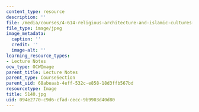 ```yaml
---
content_type: resource
description: ''
file: /media/courses/4-614-religious-architecture-and-islamic-cultures-fall-2002/094e2770c9d6cfadcecc9b9903d40d80_5140.jpg
file_type: image/jpeg
image_metadata:
  caption: ''
  credit: ''
  image-alt: ''
learning_resource_types:
- Lecture Notes
ocw_type: OCWImage
parent_title: Lecture Notes
parent_type: CourseSection
parent_uid: 68abeaab-4eff-532c-e858-18d3ffb567bd
resourcetype: Image
title: 5140.jpg
uid: 094e2770-c9d6-cfad-cecc-9b9903d40d80
---
```

